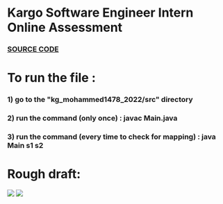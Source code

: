 # Kargo Software Engineer Intern Online Assessment
### [SOURCE CODE](https://github.com/mohammed1478/kg_mohammed1478_2022/blob/master/src/Main.java)
# To run the file :
### 1) go to the "kg_mohammed1478_2022/src" directory
### 2) run the command (only once) : javac Main.java
### 3) run the command (every time to check for mapping) : java Main s1 s2

# Rough draft: 
![](https://i.imgur.com/ybsyGY5.jpg)
![](https://i.imgur.com/CjlJeZq.jpg?1)


